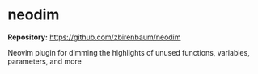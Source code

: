 # neodim

**Repository:** https://github.com/zbirenbaum/neodim

Neovim plugin for dimming the highlights of unused functions, variables, parameters, and more
